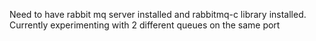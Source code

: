 Need to have rabbit mq server installed and rabbitmq-c library installed. Currently experimenting with 2 different queues on the same port
